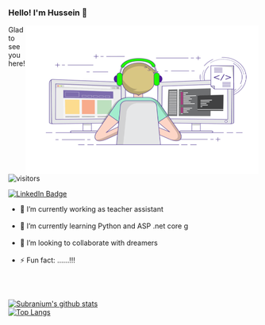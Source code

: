 ### Hello! I'm Hussein 🙌
<img align="right" alt="GIF" src="https://github.com/Maithreyan11/Maithreyan11/blob/main/coding-freak.gif?raw=true" width="468.75" height="300" />


 Glad to see you here! <br> <br> ![visitors](https://visitor-badge.glitch.me/badge?page_id=page.id)&nbsp;
<!--  &nbsp;[![Twitter Badge](https://img.shields.io/badge/Twitter-Profile-informational?style=flat&logo=twitter&logoColor=white&color=1CA2F1)](https://twitter.com/maithreyan_s)&nbsp; -->
[![LinkedIn Badge](https://img.shields.io/badge/LinkedIn-Profile-informational?style=flat&logo=linkedin&logoColor=white&color=0D76A8)](https://www.linkedin.com/in/hussein-almohamd/)

- 🔭 I’m currently working as teacher assistant<br><br>
- 🌱 I’m currently learning Python and ASP .net core g<br><br>
- 👯 I’m looking to collaborate with dreamers <br><br>
- ⚡ Fun fact: ......!!!<br><br><br><br>

<!---
Hussein66253/Hussein66253 is a ✨ special ✨ repository because its `README.md` (this file) appears on your GitHub profile.
You can click the Preview link to take a look at your changes.
--->

[![Subranium's github stats](https://github-readme-stats.vercel.app/api?username=hussein66253&show_icons=true&theme=merko&include_all_commits=true&hide=issues&layout=compact)](https://github.com/anuraghazra/github-readme-stats)
<br/>
[![Top Langs](https://github-readme-stats.vercel.app/api/top-langs/?username=hussein66253&layout=compact&show_icons=true&theme=merko)](https://github.com/anuraghazra/github-readme-stats)

